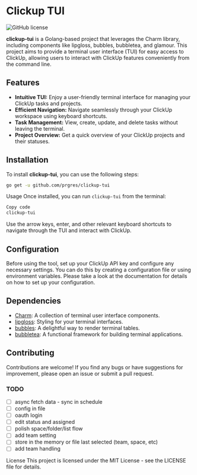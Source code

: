 # Clickup TUI

![GitHub license](https://img.shields.io/badge/license-MIT-blue.svg)

**clickup-tui** is a Golang-based project that leverages the Charm library, including components like lipgloss, bubbles, bubbletea, and glamour. This project aims to provide a terminal user interface (TUI) for easy access to ClickUp, allowing users to interact with ClickUp features conveniently from the command line.

## Features

- **Intuitive TUI:** Enjoy a user-friendly terminal interface for managing your ClickUp tasks and projects.
- **Efficient Navigation:** Navigate seamlessly through your ClickUp workspace using keyboard shortcuts.
- **Task Management:** View, create, update, and delete tasks without leaving the terminal.
- **Project Overview:** Get a quick overview of your ClickUp projects and their statuses.

## Installation

To install **clickup-tui**, you can use the following steps:

```bash
go get -u github.com/prgres/clickup-tui
```

Usage
Once installed, you can run `clickup-tui` from the terminal:

```bash
Copy code
clickup-tui
```

Use the arrow keys, enter, and other relevant keyboard shortcuts to navigate through the TUI and interact with ClickUp.

## Configuration
Before using the tool, set up your ClickUp API key and configure any necessary settings. You can do this by creating a configuration file or using environment variables. Please take a look at the documentation for details on how to set up your configuration.

## Dependencies

- [Charm](https://github.com/charmbracelet/charm): A collection of terminal user interface components.
- [lipgloss](https://github.com/charmbracelet/lipgloss): Styling for your terminal interfaces.
- [bubbles](https://github.com/charmbracelet/bubbles): A delightful way to render terminal tables.
- [bubbletea](https://github.com/charmbracelet/bubbletea): A functional framework for building terminal applications.

## Contributing
Contributions are welcome! If you find any bugs or have suggestions for improvement, please open an issue or submit a pull request.

### TODO
- [ ] async fetch data - sync in schedule
- [ ] config in file
- [ ] oauth login
- [ ] edit status and assigned
- [ ] polish space/folder/list flow
- [ ] add team setting
- [ ] store in the memory or file last selected (team, space, etc) 
- [ ] add team handling

License
This project is licensed under the MIT License - see the LICENSE file for details.
